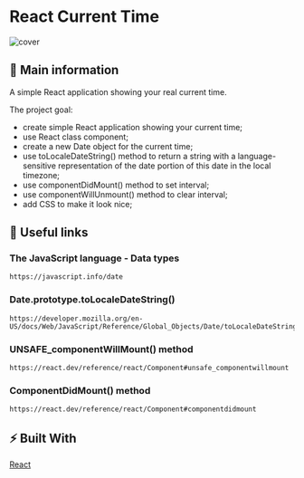 # React Current Time

![cover](./src/current-time.gif)

## 🦉 Main information

A simple React application showing your real current time.

The project goal:

- create simple React application showing your current time;
- use React class component;
- create a new Date object for the current time;
- use toLocaleDateString() method to return a string with a language-sensitive representation of the date portion of this date in the local timezone;
- use componentDidMount() method to set interval;
- use componentWillUnmount() method to clear interval;
- add CSS to make it look nice;

## 🦊 Useful links

### The JavaScript language - Data types

```
https://javascript.info/date
```

### Date.prototype.toLocaleDateString()

```
https://developer.mozilla.org/en-US/docs/Web/JavaScript/Reference/Global_Objects/Date/toLocaleDateString
```

### UNSAFE_componentWillMount() method

```
https://react.dev/reference/react/Component#unsafe_componentwillmount
```

### ComponentDidMount() method

```
https://react.dev/reference/react/Component#componentdidmount
```

## ⚡ Built With

[React](/) 
